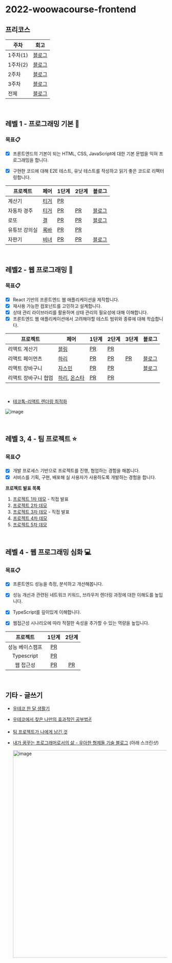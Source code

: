 # 2022-woowacourse-frontend


## 프리코스

| 주차 | 회고 |
|------------|---|
| 1주차(1) | [블로그](https://al-bur.github.io/%EC%9A%B0%EC%95%84%ED%95%9C%ED%85%8C%ED%81%AC%EC%BD%94%EC%8A%A4/[%EC%9A%B0%ED%85%8C%EC%BD%94-%ED%94%84%EB%A6%AC%EC%BD%94%EC%8A%A4]1%EC%A3%BC%EC%B0%A8-%ED%9A%8C%EA%B3%A0(1)/)   |
| 1주차(2) | [블로그](https://al-bur.github.io/%EC%9A%B0%EC%95%84%ED%95%9C%ED%85%8C%ED%81%AC%EC%BD%94%EC%8A%A4/[%EC%9A%B0%ED%85%8C%EC%BD%94-%ED%94%84%EB%A6%AC%EC%BD%94%EC%8A%A4]1%EC%A3%BC%EC%B0%A8-%ED%9A%8C%EA%B3%A0(2)/)   |
| 2주차 | [블로그](https://al-bur.github.io/%EC%9A%B0%EC%95%84%ED%95%9C%ED%85%8C%ED%81%AC%EC%BD%94%EC%8A%A4/[%EC%9A%B0%ED%85%8C%EC%BD%94-%ED%94%84%EB%A6%AC%EC%BD%94%EC%8A%A4]2%EC%A3%BC%EC%B0%A8-%ED%9A%8C%EA%B3%A0/)  |
| 3주차 | [블로그](https://al-bur.github.io/%EC%9A%B0%EC%95%84%ED%95%9C%ED%85%8C%ED%81%AC%EC%BD%94%EC%8A%A4/[%EC%9A%B0%ED%85%8C%EC%BD%94-%ED%94%84%EB%A6%AC%EC%BD%94%EC%8A%A4]3%EC%A3%BC%EC%B0%A8-%ED%9A%8C%EA%B3%A0/)   |
| 전체 | [블로그](https://al-bur.github.io/%EC%9A%B0%EC%95%84%ED%95%9C%ED%85%8C%ED%81%AC%EC%BD%94%EC%8A%A4/[%EC%9A%B0%ED%85%8C%EC%BD%94-%ED%94%84%EB%A6%AC%EC%BD%94%EC%8A%A4]-%ED%94%84%EB%A6%AC%EC%BD%94%EC%8A%A4-%EC%A0%84%EC%B2%B4-%ED%9B%84%EA%B8%B0-(+-%EC%B5%9C%EC%A2%85-%EC%BD%94%EB%94%A9%ED%85%8C%EC%8A%A4%ED%8A%B8-%ED%9B%84%EA%B8%B0)/) |

<br>

## 레벨 1 - 프로그래밍 기본 🎊

### 목표📋
- [x] 프론트엔드의 기본이 되는 HTML, CSS, JavaScript에 대한 기본 문법을 익혀 프로그래밍을 합니다.
- [x] 구현한 코드에 대해 E2E 테스트, 유닛 테스트를 작성하고 읽기 좋은 코드로 리팩터링합니다.


| 프로젝트    | 페어 | 1단계                                                             | 2단계  | 블로그 |
|------------|------|--------------------------------------------------------------------|--------|---|
| 계산기 | [티거](https://github.com/daaaayeah) | [PR](https://github.com/woowacourse/javascript-calculator/pull/50) |        |    |
| 자동차 경주 | [티거](https://github.com/daaaayeah) | [PR](https://github.com/woowacourse/javascript-racingcar/pull/86) | [PR](https://github.com/woowacourse/javascript-racingcar/pull/145)    | [블로그](https://al-bur.github.io/%EC%9A%B0%EC%95%84%ED%95%9C%ED%85%8C%ED%81%AC%EC%BD%94%EC%8A%A4/[%EC%9A%B0%ED%85%8C%EC%BD%94]level1-%EC%9E%90%EB%8F%99%EC%B0%A8-%EA%B2%BD%EC%A3%BC-%EA%B2%8C%EC%9E%84-%EB%AF%B8%EC%85%98-%ED%9A%8C%EA%B3%A0/) |
| 로또 | [결](https://github.com/yunjin-kim) | [PR](https://github.com/woowacourse/javascript-lotto/pull/90) | [PR](https://github.com/woowacourse/javascript-lotto/pull/136) |    [블로그](https://al-bur.github.io/%EC%9A%B0%EC%95%84%ED%95%9C%ED%85%8C%ED%81%AC%EC%BD%94%EC%8A%A4/[%EC%9A%B0%ED%85%8C%EC%BD%94]level1-%EB%A1%9C%EB%98%90-%EB%AF%B8%EC%85%98-%ED%9A%8C%EA%B3%A0/) |
| 유튜브 강의실 | [록바](https://github.com/lokba) | [PR](https://github.com/woowacourse/javascript-youtube-classroom/pull/89) | [PR](https://github.com/woowacourse/javascript-youtube-classroom/pull/124) |    |
| 자판기 | [비녀](https://github.com/KangYunHo1221) | [PR](https://github.com/woowacourse/javascript-vendingmachine/pull/11) | [PR](https://github.com/woowacourse/javascript-vendingmachine/pull/48) |    [블로그](https://al-bur.github.io/%EC%9A%B0%EC%95%84%ED%95%9C%ED%85%8C%ED%81%AC%EC%BD%94%EC%8A%A4/[%EC%9A%B0%ED%85%8C%EC%BD%94]level1-%EC%9E%90%ED%8C%90%EA%B8%B0-%EB%AF%B8%EC%85%98-%ED%9A%8C%EA%B3%A0/) |


<br>
    
## 레벨2 - 웹 프로그래밍 📖

### 목표📋
- [x] React 기반의 프론트엔드 웹 애플리케이션을 제작합니다.
- [x] 재사용 가능한 컴포넌트를 고민하고 설계합니다.
- [x] 상태 관리 라이브러리를 활용하며 상태 관리의 필요성에 대해 이해합니다.
- [x] 프론트엔드 웹 애플리케이션에서 고려해야할 테스트 범위와 종류에 대해 학습합니다.

| 프로젝트    | 페어 | 1단계                                                             | 2단계 | 3단계  | 블로그 |
|------------|------|--------------------------------------------------------------------|--------|---|---|
| 리액트 계산기 | [블링](https://github.com/uk960214) | [PR](https://github.com/woowacourse/react-calculator/pull/27) | [PR](https://github.com/woowacourse/react-calculator/pull/65) |   | |
| 리액트 페이먼츠 | [하리](https://github.com/LAH1203) | [PR](https://github.com/woowacourse/react-payments/pull/73) | [PR](https://github.com/woowacourse/react-payments/pull/143) | [PR](https://github.com/woowacourse/react-payments/pull/160)  | [블로그](https://al-bur.github.io/%EC%9A%B0%EC%95%84%ED%95%9C%ED%85%8C%ED%81%AC%EC%BD%94%EC%8A%A4/[%EC%9A%B0%ED%85%8C%EC%BD%94]level2-%EB%A6%AC%EC%95%A1%ED%8A%B8-%ED%8E%98%EC%9D%B4%EB%A8%BC%EC%B8%A0-%EB%AF%B8%EC%85%98-%ED%9A%8C%EA%B3%A0/) |
| 리액트 장바구니 | [자스민](https://github.com/hwangstar156) | [PR](https://github.com/woowacourse/react-shopping-cart/pull/91) | [PR](https://github.com/woowacourse/react-shopping-cart/pull/115) |   | [블로그](https://al-bur.github.io/%EC%9A%B0%EC%95%84%ED%95%9C%ED%85%8C%ED%81%AC%EC%BD%94%EC%8A%A4/[%EC%9A%B0%ED%85%8C%EC%BD%94]level2-%EB%A6%AC%EC%95%A1%ED%8A%B8-%EC%9E%A5%EB%B0%94%EA%B5%AC%EB%8B%88-%EB%AF%B8%EC%85%98-%ED%9A%8C%EA%B3%A0/) |
| 리액트 장바구니 협업 | [하리](https://github.com/LAH1203), [온스타](https://github.com/cks3066) | [PR](https://github.com/woowacourse/react-shopping-cart-prod/pull/21) | [PR](https://github.com/woowacourse/react-shopping-cart-prod/pull/63) |   | |



<br>

- [테코톡-리액트 렌더링 최적화](https://www.youtube.com/watch?v=1YAWshEGU6g&t=658s)



![image](https://user-images.githubusercontent.com/64825713/183251671-c6507158-9657-43e3-8d7b-a6eedf024803.png)



<br>
    
## 레벨 3, 4 - 팀 프로젝트 ⭐️

### 목표📋

- [x] 개발 프로세스 기반으로 프로젝트를 진행, 협업하는 경험을 해봅니다.
- [x] 서비스를 기획, 구현, 배포해 실 사용자가 사용하도록 개발하는 경험을 합니다.

**프로젝트 발표 목록**

1. [프로젝트 1차 데모](https://youtu.be/R7JO6cLeyhU) - 직접 발표
2. [프로젝트 2차 데모](https://youtu.be/G4uQTNYNanY)
3. [프로젝트 3차 데모](https://youtu.be/RSkr2x3n9B8) - 직접 발표
4. [프로젝트 4차 데모](https://youtu.be/u_INarrFVZ0)
5. [프로젝트 5차 데모](https://youtu.be/2CxEYnspLvg)



<br>


## 레벨 4 - 웹 프로그래밍 심화 💻

### 목표📋

- [x] 프론트엔드 성능을 측정, 분석하고 개선해봅니다.
- [x] 성능 개선과 관련된 네트워크 키워드, 브라우저 렌더링 과정에 대한 이해도를 높입니다.
- [x] TypeScript를 깊이있게 이해합니다.
- [x] 웹접근성 시나리오에 따라 적절한 속성을 추가할 수 있는 역량을 높입니다.


|프로젝트|1단계|2단계|
| :-------------: | :--------------------------------------------------------: | :---: |
| 성능 베이스캠프 | [PR](https://github.com/woowacourse/perf-basecamp/pull/60) |            |
|   Typescript    |   [PR](https://github.com/woowacourse/ts-module/pull/25)    |            |
|    웹 접근성    |   [PR](https://github.com/woowacourse/a11y-airline/pull/50)   | [PR](https://github.com/woowacourse/a11y-airline/pull/92)           |


<br>

## 기타 - 글쓰기

- [우테코 한 달 생활기](https://al-bur.github.io/%EC%9A%B0%EC%95%84%ED%95%9C%ED%85%8C%ED%81%AC%EC%BD%94%EC%8A%A4/[%EC%9A%B0%ED%85%8C%EC%BD%94]%EC%9A%B0%ED%85%8C%EC%BD%94-%ED%95%9C-%EB%8B%AC-%EC%83%9D%ED%99%9C%EA%B8%B0/)
- [우테코에서 찾은 나만의 효과적인 공부법✌](https://al-bur.github.io/%EC%9A%B0%EC%95%84%ED%95%9C%ED%85%8C%ED%81%AC%EC%BD%94%EC%8A%A4/[%EC%9A%B0%ED%85%8C%EC%BD%94]%EC%9A%B0%ED%85%8C%EC%BD%94%EC%97%90%EC%84%9C-%EC%B0%BE%EC%9D%80-%EB%82%98%EB%A7%8C%EC%9D%98-%ED%9A%A8%EA%B3%BC%EC%A0%81%EC%9D%B8-%EA%B3%B5%EB%B6%80%EB%B2%95/)
- [팀 프로젝트가 나에게 남긴 것](https://al-bur.github.io/%EC%9A%B0%EC%95%84%ED%95%9C%ED%85%8C%ED%81%AC%EC%BD%94%EC%8A%A4/[%EC%9A%B0%ED%85%8C%EC%BD%94]%ED%8C%80-%ED%94%84%EB%A1%9C%EC%A0%9D%ED%8A%B8%EA%B0%80-%EB%82%98%EC%97%90%EA%B2%8C-%EB%82%A8%EA%B8%B4-%EA%B2%83/)
- [내가 꿈꾸는 프로그래머로서의 삶 - 우아한 형제들 기술 블로그](https://techblog.woowahan.com/9433/) (아래 스크린샷)

    <img width="648" alt="image" src="https://user-images.githubusercontent.com/64825713/233896243-4f44d7e8-3576-4ed7-9e0d-6e9198ee6ae2.png">

